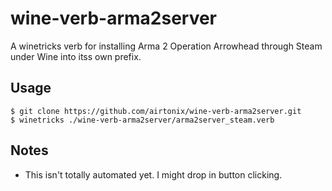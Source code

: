 wine-verb-arma2server
=====================

A winetricks verb for installing Arma 2 Operation Arrowhead through Steam under Wine into itss own prefix.

## Usage

```
$ git clone https://github.com/airtonix/wine-verb-arma2server.git
$ winetricks ./wine-verb-arma2server/arma2server_steam.verb
```

## Notes 

  - This isn't totally automated yet. I might drop in button clicking.
